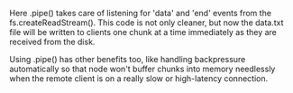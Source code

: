  Here .pipe() takes care of listening for 'data' and 'end' events from the fs.createReadStream().
 This code is not only cleaner, but now the data.txt file will be written to clients one chunk at a time immediately
 as they are received from the disk.

 Using .pipe() has other benefits too, like handling backpressure automatically so that node won't buffer chunks into
 memory needlessly when the remote client is on a really slow or high-latency connection.